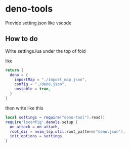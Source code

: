 # deno-tools

Provide setting.json like vscode

## How to do 

Write settings.lua under the top of fold

like 
```lua
return {
  deno = {
    importMap = "./import_map.json",
    config = "./deno.json",
    unstable = true,
  }
}
```

then write like this

```lua
local settings = require("deno-tool").read()
require'lsconfig'.denols.setup {
  on_attach = on_attach,
  root_dir = nvim_lsp.util.root_pattern("deno.json"),
  init_options = settings,
}
```
